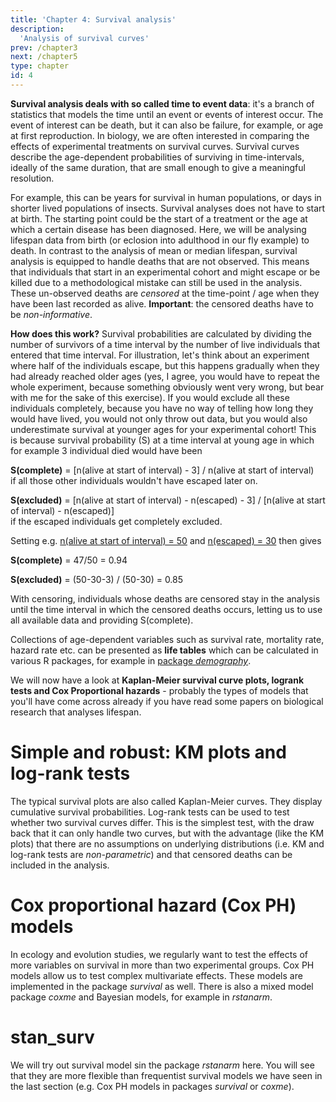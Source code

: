 ```yaml
---
title: 'Chapter 4: Survival analysis'
description:
  'Analysis of survival curves'
prev: /chapter3
next: /chapter5
type: chapter
id: 4
---
```


<exercise id="1" title="What is Survival analysis">

**Survival analysis deals with so called time to event data**: it's a branch of statistics that models the time until an event or events of interest occur. The event of interest can be death, but it can also be failure, for example, or age at first reproduction. In biology, we are often interested in comparing the effects of experimental treatments on survival curves. Survival curves describe the age-dependent probabilities of surviving in time-intervals, ideally of the same duration, that are small enough to give a meaningful resolution. 

For example, this can be years for survival in human populations, or days in shorter lived populations of insects. Survival analyses does not have to start at birth. The starting point could be the start of a treatment or the age at which a certain disease has been diagnosed. Here, we will be analysing lifespan data from birth (or eclosion into adulthood in our fly example) to death. In contrast to the analysis of mean or median lifespan, survival analysis is equipped to handle deaths that are not observed. This means that individuals that start in an experimental cohort and might escape or be killed due to a methodological mistake can still be used in the analysis. These un-observed deaths are *censored* at the time-point / age when they have been last recorded as alive. **Important**: the censored deaths have to be *non-informative*.

**How does this work?** Survival probabilities are calculated by dividing the number of survivors of a time interval by the number of live individuals that entered that time interval. For illustration, let's think about an experiment where half of the individuals escape, but this happens gradually when they had already reached older ages (yes, I agree, you would have to repeat the whole experiment, because something obviously went very wrong, but bear with me for the sake of this exercise). If you would exclude all these individuals completely, because you have no way of telling how long they would have lived, you would not only throw out data, but you would also underestimate survival at younger ages for your experimental cohort! This is because survival probability (S) at a time interval at young age in which for example 3 individual died would have been 

**S(complete)** = [n(alive at start of interval) - 3] / n(alive at start of interval)    
if all those other individuals wouldn't have escaped later on.

**S(excluded)** = [n(alive at start of interval) - n(escaped) - 3] / [n(alive at start of interval) - n(escaped)]    
if the escaped individuals get completely excluded.

Setting e.g. <u>n(alive at start of interval) = 50</u> and <u>n(escaped) = 30</u> then gives

**S(complete)** = 47/50 = 0.94

**S(excluded)** = (50-30-3) / (50-30) = 0.85

With censoring, individuals whose deaths are censored stay in the analysis until the time interval in which the censored deaths occurs, letting us to use all available data and providing S(complete).

Collections of age-dependent variables such as survival rate, mortality rate, hazard rate etc. can be presented as **life tables** which can be calculated in various R packages, for example in [package *demography*](https://rpubs.com/Timexpo/487053). 

We will now have  a look at **Kaplan-Meier survival curve plots, logrank tests and Cox Proportional hazards** - probably the types of models that you'll have come across already if you have read some papers on biological research that analyses lifespan.



</exercise>

<exercise id="2" title="Kaplan-Meier (KM) estimates">

# Simple and robust: KM plots and log-rank tests

The typical survival plots are also called Kaplan-Meier curves. They display cumulative survival probabilities. Log-rank tests can be used to test whether two survival curves differ. This is the simplest test, with the draw back that it can only handle two curves, but with the advantage (like the KM plots) that there are no assumptions on underlying distributions (i.e. KM and log-rank tests are *non-parametric*) and that censored deaths can be included in the analysis. 

<codeblock id="10">
</codeblock>

</exercise>



<exercise id="2" title="Cox proportional hazards (Cox PH)">

# Cox proportional hazard (Cox PH) models

In ecology and evolution studies, we regularly want to test the effects of more variables on survival in more than two experimental groups. Cox PH models allow us to test complex multivariate effects. These models are implemented in the package *survival* as well. There is also a mixed model package *coxme* and Bayesian models, for example in *rstanarm*.

<codeblock id="11">
</codeblock>



<codeblock id="12">
</codeblock>



</exercise>

<exercise id="3" title="Survival as a Bayesian">

# stan_surv

We will try out survival model sin the package *rstanarm* here. You will see that they are more flexible than frequentist survival models we have seen in the last section (e.g. Cox PH models in packages *survival* or *coxme*).

<codeblock id="13">
</codeblock>



</exercise>


